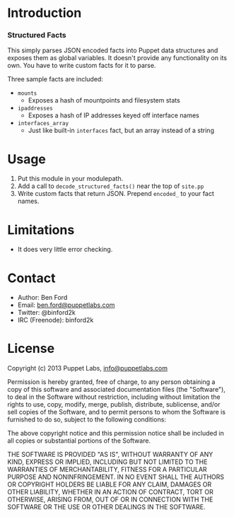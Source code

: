 Introduction
============

### Structured Facts

This simply parses JSON encoded facts into Puppet data structures and
exposes them as global variables. It doesn't provide any functionality
on its own. You have to write custom facts for it to parse.

Three sample facts are included:

* `mounts`
  * Exposes a hash of mountpoints and filesystem stats
* `ipaddresses`
  * Exposes a hash of IP addresses keyed off interface names
* `interfaces_array`
  * Just like built-in `interfaces` fact, but an array instead of a string

Usage
=============

1. Put this module in your modulepath.
2. Add a call to `decode_structured_facts()` near the top of `site.pp`
3. Write custom facts that return JSON. Prepend `encoded_` to your fact names.

Limitations
============

* It does very little error checking.

Contact
=======

* Author: Ben Ford
* Email: ben.ford@puppetlabs.com
* Twitter: @binford2k
* IRC (Freenode): binford2k

License
=======

Copyright (c) 2013 Puppet Labs, info@puppetlabs.com

Permission is hereby granted, free of charge, to any person obtaining
a copy of this software and associated documentation files (the
"Software"), to deal in the Software without restriction, including
without limitation the rights to use, copy, modify, merge, publish,
distribute, sublicense, and/or sell copies of the Software, and to
permit persons to whom the Software is furnished to do so, subject to
the following conditions:

The above copyright notice and this permission notice shall be
included in all copies or substantial portions of the Software.

THE SOFTWARE IS PROVIDED "AS IS", WITHOUT WARRANTY OF ANY KIND,
EXPRESS OR IMPLIED, INCLUDING BUT NOT LIMITED TO THE WARRANTIES OF
MERCHANTABILITY, FITNESS FOR A PARTICULAR PURPOSE AND
NONINFRINGEMENT. IN NO EVENT SHALL THE AUTHORS OR COPYRIGHT HOLDERS BE
LIABLE FOR ANY CLAIM, DAMAGES OR OTHER LIABILITY, WHETHER IN AN ACTION
OF CONTRACT, TORT OR OTHERWISE, ARISING FROM, OUT OF OR IN CONNECTION
WITH THE SOFTWARE OR THE USE OR OTHER DEALINGS IN THE SOFTWARE.
